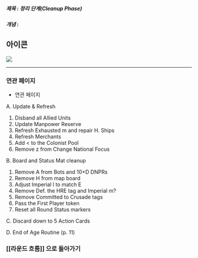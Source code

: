 ##### 제목 : 정리 단계(Cleanup Phase)
##### 개념 : 
## 아이콘
<img src="\Assets\ImageName.png"/>


--- 

### 연관 페이지
- 연관 페이지

A. Update & Refresh 
1. Disband all Allied Units 
2. Update Manpower Reserve
3. Refresh Exhausted m and repair H. Ships 
4. Refresh Merchants 
5. Add < to the Colonist Pool 
6. Remove z from Change National Focus 

B. Board and Status Mat cleanup 
1. Remove A from Bots and 10+D DNPRs 
2. Remove H from map board 
3. Adjust Imperial I to match E 
4. Remove Def. the HRE tag and Imperial m? 
5. Remove Committed to Crusade tags 
6. Pass the First Player token 
7. Reset all Round Status markers 

C. Discard down to 5 Action Cards 

D. End of Age Routine (p. 11)

### [[라운드 흐름]] 으로 돌아가기

